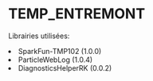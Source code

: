 # TEMP_ENTREMONT
Librairies utilisées:<BR>
  <li>SparkFun-TMP102 (1.0.0)</li>
  <li>ParticleWebLog (1.0.4)</li>
  <li>DiagnosticsHelperRK (0.0.2)</li>
